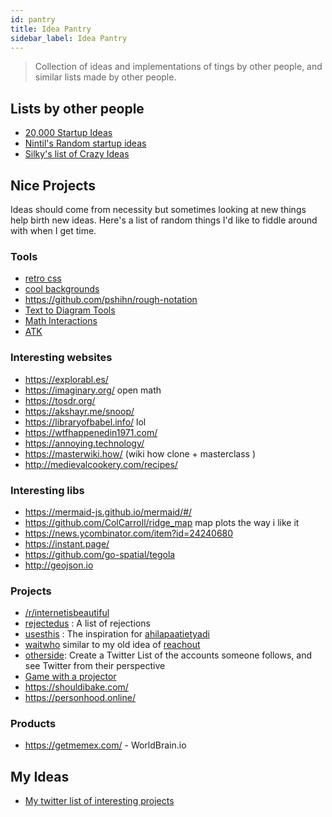 ```yaml
---
id: pantry
title: Idea Pantry
sidebar_label: Idea Pantry
---
```


> Collection of ideas and implementations of tings by other people, and similar lists made by other people.

## Lists by other people

- [20,000 Startup Ideas](https://unawaz.github.io/stochastic-hill-climbing/tasks/)
- [Nintil's Random startup ideas](https://nintil.com/startup-ideas/)
- [Silky's list of Crazy Ideas](https://silky.github.io/posts/2019-02-22-2018s-crazy-ideas.html)

## Nice Projects

Ideas should come from necessity but sometimes looking at new things help birth new ideas. Here's a list of random things I'd like to fiddle around with when I get time.

### Tools

- [retro css](https://github.com/matt-auckland/retro-css)
- [cool backgrounds](https://coolbackgrounds.io/)
- https://github.com/pshihn/rough-notation
- [Text to Diagram Tools](https://smusamashah.github.io/text-to-diagram)
- [Math Interactions](https://cindyjs.org/)
- [ATK](https://en.wikipedia.org/wiki/Accessibility_Toolkit)

### Interesting websites

- https://explorabl.es/
- https://imaginary.org/ open math
- https://tosdr.org/
- https://akshayr.me/snoop/
- https://libraryofbabel.info/ lol
- https://wtfhappenedin1971.com/
- https://annoying.technology/
- https://masterwiki.how/ (wiki how clone + masterclass )
- http://medievalcookery.com/recipes/

### Interesting libs

- https://mermaid-js.github.io/mermaid/#/
- https://github.com/ColCarroll/ridge_map map plots the way i like it
- https://news.ycombinator.com/item?id=24240680
- https://instant.page/
- https://github.com/go-spatial/tegola
- http://geojson.io

### Projects

- [/r/internetisbeautiful](https://www.reddit.com/r/InternetIsBeautiful/)
- [rejectedus](https://rejected.us/) : A list of rejections
- [usesthis](https://usesthis.com/) : The inspiration for [ahilapaatietyadi](https://ahilapaati.com/)
- [waitwho](https://waitwho.is/) similar to my old idea of [reachout](https://github.com/geekodour/reachout)
- [otherside](https://github.com/0x263b/Otherside): Create a Twitter List of the accounts someone follows, and see Twitter from their perspective
- [Game with a projector](https://www.reddit.com/r/Damnthatsinteresting/comments/cvr4cp/my_brother_made_a_game_which_can_project_on_this/ey6102k/)
- https://shouldibake.com/
- https://personhood.online/

### Products

- https://getmemex.com/ - WorldBrain.io

## My Ideas

- [My twitter list of interesting projects](https://twitter.com/i/lists/1222259380139069440)
